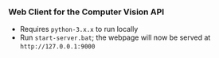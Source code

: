 ### **Web Client for the Computer Vision API**

- Requires `python-3.x.x` to run locally
- Run `start-server.bat`; the webpage will now be served at `http://127.0.0.1:9000`
